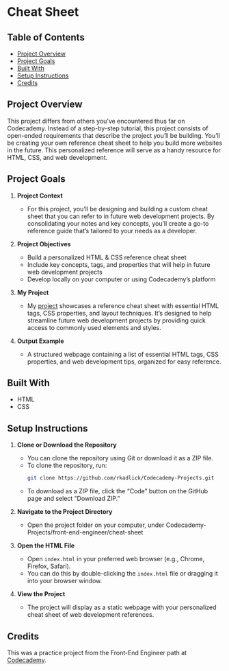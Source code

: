 # Cheat Sheet

## Table of Contents
* [Project Overview](#project-overview)
* [Project Goals](#project-goals)
* [Built With](#built-with)
* [Setup Instructions](#setup-instructions)
* [Credits](#credits)

## Project Overview

This project differs from others you’ve encountered thus far on Codecademy. Instead of a step-by-step tutorial, this project consists of open-ended requirements that describe the project you’ll be building. You’ll be creating your own reference cheat sheet to help you build more websites in the future. This personalized reference will serve as a handy resource for HTML, CSS, and web development.

## Project Goals

1. **Project Context**
   * For this project, you’ll be designing and building a custom cheat sheet that you can refer to in future web development projects. By consolidating your notes and key concepts, you’ll create a go-to reference guide that’s tailored to your needs as a developer.

2. **Project Objectives**
   * Build a personalized HTML & CSS reference cheat sheet
   * Include key concepts, tags, and properties that will help in future web development projects
   * Develop locally on your computer or using Codecademy’s platform

3. **My Project**
   * My [project](https://github.com/rkadlick/Codecademy-Projects/tree/main/front-end-engineer/cheat-sheet) showcases a reference cheat sheet with essential HTML tags, CSS properties, and layout techniques. It’s designed to help streamline future web development projects by providing quick access to commonly used elements and styles.

4. **Output Example**
   * A structured webpage containing a list of essential HTML tags, CSS properties, and web development tips, organized for easy reference.

## Built With
* HTML
* CSS

## Setup Instructions

1. **Clone or Download the Repository**
   * You can clone the repository using Git or download it as a ZIP file.
   * To clone the repository, run:
     ```bash
     git clone https://github.com/rkadlick/Codecademy-Projects.git
     ```
   * To download as a ZIP file, click the “Code” button on the GitHub page and select “Download ZIP.”

2. **Navigate to the Project Directory**
   * Open the project folder on your computer, under Codecademy-Projects/front-end-engineer/cheat-sheet

3. **Open the HTML File**
   * Open `index.html` in your preferred web browser (e.g., Chrome, Firefox, Safari).
   * You can do this by double-clicking the `index.html` file or dragging it into your browser window.

4. **View the Project**
   * The project will display as a static webpage with your personalized cheat sheet of web development references.

## Credits
This was a practice project from the Front-End Engineer path at [Codecademy](https://www.codecademy.com).
